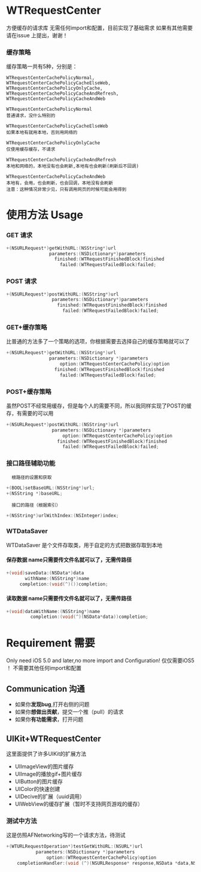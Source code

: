 WTRequestCenter
===============

方便缓存的请求库
无需任何import和配置，目前实现了基础需求
如果有其他需要请在issue 上提出，谢谢！


### 缓存策略

缓存策略一共有5种，分别是：

    WTRequestCenterCachePolicyNormal,
    WTRequestCenterCachePolicyCacheElseWeb,
    WTRequestCenterCachePolicyOnlyCache,
    WTRequestCenterCachePolicyCacheAndRefresh,
    WTRequestCenterCachePolicyCacheAndWeb
    
    WTRequestCenterCachePolicyNormal
    普通请求，没什么特别的
    
    WTRequestCenterCachePolicyCacheElseWeb
    如果本地有就用本地，否则用网络的
 
    WTRequestCenterCachePolicyOnlyCache
    仅使用缓存缓存，不请求
 
    WTRequestCenterCachePolicyCacheAndRefresh
    本地和网络的，本地没有也会刷新,本地有也会刷新(刷新后不回调)
 
    WTRequestCenterCachePolicyCacheAndWeb
    本地有，会用，也会刷新，也会回调，本地没有会刷新
    注意：这种情况非常少见，只有调用网页的时候可能会用得到



使用方法 Usage
===============
### GET 请求 
```objective-c
+(NSURLRequest*)getWithURL:(NSString*)url
                parameters:(NSDictionary*)parameters
                  finished:(WTRequestFinishedBlock)finished
                    failed:(WTRequestFailedBlock)failed;
```
              
### POST 请求
```objective-c
+(NSURLRequest*)postWithURL:(NSString*)url
                 parameters:(NSDictionary*)parameters
                   finished:(WTRequestFinishedBlock)finished
                     failed:(WTRequestFailedBlock)failed;
```

### GET+缓存策略

比普通的方法多了一个策略的选项，你根据需要去选择自己的缓存策略就可以了
```objective-c
+(NSURLRequest*)getWithURL:(NSString*)url
                parameters:(NSDictionary *)parameters
                    option:(WTRequestCenterCachePolicy)option
                  finished:(WTRequestFinishedBlock)finished
                    failed:(WTRequestFailedBlock)failed;
```


### POST+缓存策略
虽然POST不经常用缓存，但是每个人的需要不同，所以我同样实现了POST的缓存，有需要的可以用
```objective-c
+(NSURLRequest*)postWithURL:(NSString*)url
                 parameters:(NSDictionary *)parameters
                     option:(WTRequestCenterCachePolicy)option
                   finished:(WTRequestFinishedBlock)finished
                     failed:(WTRequestFailedBlock)failed;
```

###   接口路径辅助功能
      根路径的设置和获取
```objective-c
+(BOOL)setBaseURL:(NSString*)url;
+(NSString *)baseURL;
```
      接口的路径（根据索引）
```objective-c
+(NSString*)urlWithIndex:(NSInteger)index;
```







### WTDataSaver
WTDataSaver 是个文件存取类，用于自定的方式把数据存取到本地

#### 保存数据  name只需要传文件名就可以了，无需传路径
```objective-c
+(void)saveData:(NSData*)data
       withName:(NSString*)name
     completion:(void(^)())completion;
```

#### 读取数据 name只需要传文件名就可以了，无需传路径
```objective-c
+(void)dataWithName:(NSString*)name
         completion:(void(^)(NSData*data))completion;
```





Requirement   需要
===============
Only need iOS 5.0 and later,no more import and Configuration!
仅仅需要iOS5 ！ 不需要其他任何import和配置


## Communication  沟通
- 如果你**发现bug**,打开右侧的问题
- 如果你**想做出贡献**，提交一个推（pull）的请求
- 如果你**有功能需求**，打开问题

##  UIKit+WTRequestCenter
这里面提供了许多UIKit的扩展方法
- UIImageView的图片缓存
- UIImage的播放gif+图片缓存
- UIButton的图片缓存
- UIColor的快速创建
- UIDecive的扩展（uuid调用）
- UIWebView的缓存扩展（暂时不支持网页游戏的缓存）


###  测试中方法


这是仿照AFNetworking写的一个请求方法，待测试
```objective-c
+(WTURLRequestOperation*)testGetWithURL:(NSURL*)url
           parameters:(NSDictionary *)parameters
               option:(WTRequestCenterCachePolicy)option
    completionHandler:(void (^)(NSURLResponse* response,NSData *data,NSError *error))handler;
```
